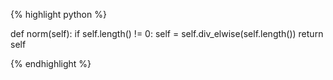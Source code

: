 {% highlight python %}

def norm(self):
    if self.length() != 0:
        self = self.div_elwise(self.length())
    return self

{% endhighlight %}

